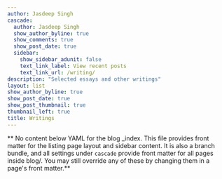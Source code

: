 ```yaml
---
author: Jasdeep Singh
cascade:
  author: Jasdeep Singh
  show_author_byline: true
  show_comments: true
  show_post_date: true
  sidebar:
    show_sidebar_adunit: false
    text_link_label: View recent posts
    text_link_url: /writing/
description: "Selected essays and other writings"
layout: list
show_author_byline: true
show_post_date: true
show_post_thumbnail: true
thumbnail_left: true
title: Writings 
---
```


** No content below YAML for the blog _index. This file provides front matter for the listing page layout and sidebar content. It is also a branch bundle, and all settings under `cascade` provide front matter for all pages inside blog/. You may still override any of these by changing them in a page's front matter.**
